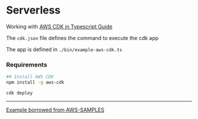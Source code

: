 # Serverless

Working with [AWS CDK in Typescript Guide](https://docs.aws.amazon.com/cdk/latest/guide/work-with-cdk-typescript.html)

The `cdk.json` file defines the command to execute the cdk app

The app is defined in `./bin/example-aws-cdk.ts`

### Requirements

```sh
## Install AWS CDK 
npm install -g aws-cdk

cdk deploy
```


---

[Example borrowed from AWS-SAMPLES](https://github.com/aws-samples/aws-cdk-examples/blob/master/typescript/lambda-api-ci/lib/lambda-api-stack.ts)